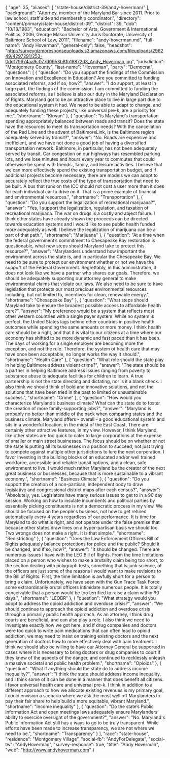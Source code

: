 {
  "age": 35,
  "aliases": [
    "/state-house/district-39/andy-hoverman/"
  ],
  "background": "Attorney, member of the Maryland Bar since 2011. Prior to law school, staff aide and membership coordinator.",
  "directory": "content/primary/state-house/district-39",
  "district": 39,
  "dob": "10/18/1983",
  "education": "Bachelor of Arts, Government & International Politics, 2006, George Mason University Juris Doctorate, University of Baltimore School of Law, 2011",
  "filename": "andy-hoverman.md",
  "full-name": "Andy Hoverman",
  "general-only": false,
  "headshot": "http://surveygizmoresponseuploads.s3.amazonaws.com/fileuploads/296249/4297291/253-0dd179674aa9c077d0953b81b18872d3_Andy_Hoverman.jpg",
  "jurisdiction": "Montgomery County",
  "last-name": "Hoverman",
  "party": "Democrat",
  "questions": [
    {
      "question": "Do you support the findings of the Commission on Innovation and Excellence in Education? Are you committed to funding associated reforms, and if so, how?",
      "answer": "I do support, at least in large part, the findings of the commission. I am committed to funding the associated reforms, as I believe is also our duty in the Maryland Declaration of Rights. Maryland got to be an attractive place to live in large part due to the educational system it had. We need to be able to adapt to change, and adequately funding these projects, like universal pre-k, are a priority for me.",
      "shortname": "Kirwan"
    },
    {
      "question": "Is Maryland’s transportation spending appropriately balanced between roads and transit? Does the state have the resources to meet its transportation needs? With the cancellation of the Red Line and the advent of BaltimoreLink, is the Baltimore region adequately served by transit?",
      "answer": "No. Roads are expensive and inefficient, and we have not done a good job of having a diversified transportation network. Baltimore, in particular, has not been adequately served by transit. Car congestion on our highways has resembled parking lots, and we lose minutes and hours every year to commutes that could otherwise be spent with friends , family, and leisure activities. I believe that we can more effectively spend the existing transportation budget, and if additional projects become necessary, there are models we can adopt to accurately reflect the true costs of the type of transportation that need to be built. A bus that runs on the ICC should not cost a user more than it does for each individual car to drive on it. That is a prime example of financial and environmental resources.",
      "shortname": "Transportation"
    },
    {
      "question": "Do you support the legalization of recreational marijuana?",
      "answer": "Yes, I support the legalization, regulation, and taxation of recreational marijuana. The war on drugs is a costly and abject failure. I think other states have already shown the proceeds can be directed towards education systems and I would like to see public health funded more adequately as well. I believe the legalization of marijuana can be a part of that path.",
      "shortname": "Marijuana"
    },
    {
      "question": "At a time when the federal government’s commitment to Chesapeake Bay restoration is questionable, what new steps should Maryland take to protect this resource?",
      "answer": "Marylanders understand how important the environment across the state is, and in particular the Chesapeake Bay. We need to be sure to protect our environment whether or not we have the support of the Federal Government. Regrettably, in this administration, it does not look like we have a partner who shares our goals. Therefore, we should be adequately supporting our attorney general to make environmental claims that violate our laws. We also need to be sure to have legislation that protects our most precious environmental resources including, but not limited to, incentives for clean, renewable energy.",
      "shortname": "Chesapeake Bay"
    },
    {
      "question": "What steps should Maryland take to ensure the broadest possible access to affordable health care?",
      "answer": "My preference would be a system that reflects most other western countries with a single payer system. While no system is perfect, the United States lags behind other countries in positive health outcomes while spending the same amounts or more money. I think health care should be a right, and that it is vital to our citizens at a time where our economy has shifted to be more dynamic and fast paced than it has been. The days of working for a single employer are becoming more the exception, and not the rule. Therefore, the system of health care that may have once been acceptable, no longer works the way it should.",
      "shortname": "Health Care"
    },
    {
      "question": "What role should the state play in helping Baltimore address violent crime?",
      "answer": "The state should be a partner in helping Baltimore address issues ranging from poverty to substance abuse to adequate facilities for children to learn. A true partnership is not the state directing and dictating, nor is it a blank check. I also think we should think of bold and innovative solutions, and not the solutions that have been tried in the past to limited or unsustainable success.",
      "shortname": "Crime"
    },
    {
      "question": "How would you characterize Maryland’s business climate? What can the state do to foster the creation of more family-supporting jobs?",
      "answer": "Maryland is probably no better than middle of the pack when comparing states and the business climate. Maryland offers - overall - a good educational system and sits in a wonderful location, in the midst of the East Coast, There are certainly other attractive features, in my view. However, I think Maryland, like other states are too quick to cater to large corporations at the expense of smaller or main street businesses. The focus should be on whether or not the state is putting all its businesses in a position to succeed, not just trying to compete against multiple other jurisdictions to lure the next corporation. I favor investing in the building blocks of an educated and/or well trained workforce, accessible and reliable transit options, and a clean, safe environment to live. I would much rather Maryland be the creator of the next great business or businesses, because that is more sustainable to a vibrant economy.",
      "shortname": "Business Climate"
    },
    {
      "question": "Do you support the creation of a non-partisan, independent body to draw legislative and congressional district maps after each census?",
      "answer": "Absolutely, yes. Legislators have many serious issues to get to in a 90 day session. Working on how to insulate incumbents and political parties by essentially picking constituents is not a democratic process in my view. We should be focused on the people's business, not how to get rehired automatically every 4 years regardless of our performance. It is time for Maryland to do what is right, and not operate under the false premise that because other states draw lines on a hyper-partisan basis we should too. Two wrongs does not make a right. It is that simple.",
      "shortname": "Redistricting"
    },
    {
      "question": "Does the Law Enforcement Officers Bill of Rights adequately balance protections for police and the public? Should it be changed, and if so, how?",
      "answer": "It should be changed. There are numerous issues I have with the LEO Bill of Rights. From the time limitations placed on a person who wishes to make a brutality claim being too short, to the section dealing with polygraph tests, something that is junk science, of the officers are just some of the reasons I would want to make revisions to the Bill of Rights. First, the time limitation is awfully short for a person to bring a claim. Unfortunately, we have seen with the Gun Trace Task Force some extraordinarily brutal officers intimidate numerous people. It is totally conceivable that a person would be too terrified to raise a claim within 90 days.",
      "shortname": "LEOBR"
    },
    {
      "question": "What strategy would you adopt to address the opioid addiction and overdose crisis?",
      "answer": "We should continue to approach the opioid addiction and overdose crisis through a primarily public health approach. As an attorney, I think drug courts are beneficial, and can also play a role. I also think we need to investigate exactly how we got here, and if drug companies and doctors were too quick to write pain medications that can often lead to opioid addiction, we may need to insist on training existing doctors and the next generation of doctors how to more effectively deal with pain treatment. I think we should also be willing to have our Attorney General be supported in cases where it is necessary to bring doctors or drug companies to court if they knew of the aspects of the danger, and continued to recklessly unleash a massive societal and public health problem.",
      "shortname": "Opioids"
    },
    {
      "question": "What if anything should the state do to address income inequality?",
      "answer": "I think the state should address income inequality, and I think some of it can be done in a manner that does benefit all citizens. I favor universal health care and universal pre-k. I think in addition to a different approach to how we allocate existing revenues is my primary goal, I could envision a scenario where we ask the most well off Marylanders to pay their fair share to help build a more equitable, vibrant Maryland.",
      "shortname": "Income inequality"
    },
    {
      "question": "Do the state’s Public Information Act and open meetings laws adequately ensure Marylanders’ ability to exercise oversight of the government?",
      "answer": "No. Maryland's Public Information Act still has a ways to go to be truly transparent. While efforts have been made to increase transparency, we are not where we need to be.",
      "shortname": "Transparency"
    }
  ],
  "race": "state-house",
  "residence": "Montgomery Village",
  "social-fb": "AndyForDelegate",
  "social-tw": "AndyHoverman",
  "survey-response": true,
  "title": "Andy Hoverman",
  "web": "http://www.andyhoverman.com"
}
